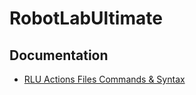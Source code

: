 # RobotLabUltimate
## Documentation
- [RLU Actions Files Commands & Syntax](docs/RLUCommands&Syntax.md)
